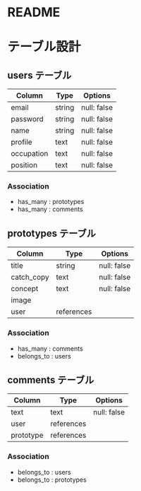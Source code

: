# README

# テーブル設計

## users テーブル

| Column     | Type   | Options     |
| ---------- | ------ | ----------- |
| email      | string | null: false |
| password   | string | null: false |
| name       | string | null: false |
| profile    | text   | null: false |
| occupation | text   | null: false |
| position   | text   | null: false |

### Association

- has_many : prototypes 
- has_many : comments 

## prototypes テーブル

| Column     | Type       | Options     |
| ---------- | ---------- | ----------- |
| title      | string     | null: false |
| catch_copy | text       | null: false |
| concept    | text       | null: false |
| image      |            |             |
| user       | references |             |

### Association

- has_many : comments
- belongs_to : users

## comments テーブル

| Column   | Type       | Options     |
| -------- | ---------- | ----------- |
| text     | text       | null: false | 
| user     | references |             |
|prototype | references |             |

### Association

- belongs_to : users
- belongs_to : prototypes
